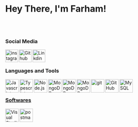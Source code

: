 # Hey There, I'm Farham!

  <br>
  <br>

### Social Media

<a href="https://www.instagram.com/the.farham" target="_blank"><img class="icon" align="left" alt="instagram" width="40px" src="https://skillicons.dev/icons?i=instagram,wasm)](https://skillicons.dev" /></a>
<a href="https://github.com/Farham-Zaker" target="_blank"><img class="icon" align="left" alt="Github" width="40px" src="https://skillicons.dev/icons?i=github,wasm)](https://skillicons.dev" /></a>
<a href="https://www.linkedin.com/in/farham-zaker/" target="_blank"><img class="icon" align="left" alt="Linkdin" width="40px" src="https://skillicons.dev/icons?i=linkedin,wasm)](https://skillicons.dev" /></a>
<br />
<br />

### Languages and Tools

<div>
  <a href="https://developer.mozilla.org/en-US/docs/Web/JavaScript" target="_blank"><img class="icon" align="left" alt="Javascript" width="42px" src="https://skillicons.dev/icons?i=js,wasm)](https://skillicons.dev" />

<a href="https://www.typescriptlang.org/" target="_blank"> <img class="icon" align="left" alt="Typescript" width="42px" src="https://skillicons.dev/icons?i=typescript,wasm)](https://skillicons.dev" />

<a href="https://nodejs.org/" target="_blank"><img class="icon" align="left" alt="Node.js" width="42px" src="https://skillicons.dev/icons?i=nodejs,wasm)](https://skillicons.dev" />

<a href="https://www.mysql.com/" target="_blank"> <img class="icon" align="left" alt="MongoDB" width="42px" src="https://skillicons.dev/icons?i=mysql,wasm)](https://skillicons.dev" />

<a href="https://www.mongodb.com/" target="_blank"> <img class="icon" align="left" alt="MongoDB" width="42px" src="https://skillicons.dev/icons?i=mongodb,wasm)](https://skillicons.dev" />

<a href="https://www.prisma.io/" target="_blank"> <img class="icon" align="left" alt="MongoDB" width="42px" src="https://skillicons.dev/icons?i=prisma,wasm)](https://skillicons.dev" />

<a href="https://git-scm.com/" target="_blank"> <img class="icon" align="left" alt="git" width="42px" src="https://skillicons.dev/icons?i=git,wasm)](https://skillicons.dev"/>

<a href="https://github.com/" target="_blank"> <img class="icon" align="left" alt="GitHub" width="42px" src="https://skillicons.dev/icons?i=github,wasm)](https://skillicons.dev" />

<a href="https://react.dev/" target="_blank"> <img class="icon" align="left" alt="MySQL" width="42px" src="https://skillicons.dev/icons?i=react,wasm)](https://skillicons.dev" />

</div>
<br />
<br />

### Softwares

<div>
  <a href="https://code.visualstudio.com/" target="_blank"><img class="icon" align="left" alt="Visual Studio Code" width="42px" src="https://skillicons.dev/icons?i=vscode,wasm)](https://skillicons.dev" />
  <a href="https://www.postman.com/" target="_blank"> <img class="icon" align="left" alt="postman" width="42px" src="https://skillicons.dev/icons?i=postman,wasm)](https://skillicons.dev"/> </a>
</div>
<br />
<br />

<br />
<br />
